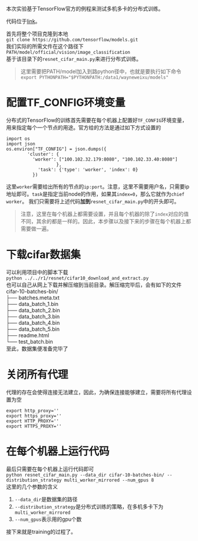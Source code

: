 本次实验基于TensorFlow官方的例程来测试多机多卡的分布式训练。

代码位于[link](https://github.com/tensorflow/models/tree/master/official/vision/image_classification)。

首先将整个项目克隆到本地\
`git clone https://github.com/tensorflow/models.git`\
我们实际的所需文件在这个路径下\
`PATH/model/official/vision/image_classification`\
基于该目录下的`resnet_cifar_main.py`来进行分布式训练。

> 这里需要把PATH/model加入到路python径中，也就是要执行如下命令\
`export PYTHONPATH="$PYTHONPATH:/data1/wayneweixu/models"`


# 配置TF_CONFIG环境变量
分布式的TensorFlow的训练首先需要在每个机器上配置好`TF_CONFIG`环境变量，用来指定每个一个节点的用途。官方给的方法是通过如下方式设置的
```
import os
import json
os.environ["TF_CONFIG"] = json.dumps({
        'cluster': {
          'worker': ["100.102.32.179:8080", "100.102.33.40:8080"]
                   },
            'task': {'type': 'worker', 'index': 0}
          })
```
这里`worker`需要给出所有的节点的`ip:port`。注意，这里不需要用户名，只需要ip地址即可。`task`是指定当前node的作用，如果其`index=0`，那么它就作为`chief worker`。
我们只需要将上述代码**加到**`resnet_cifar_main.py`中的开头即可。
>注意，这里在每个机器上都需要设置，并且每个机器的除了`index`对应的值不同，其余的都是一样的。因此，本步骤以及接下来的步骤在每个机器上都需要做一遍。

# 下载cifar数据集
可以利用项目中的脚本下载\
`python ../../r1/resnet/cifar10_download_and_extract.py`\
也可以自己从网上下载并解压缩到当前目录。解压缩完毕后，会有如下的文件\
cifar-10-batches-bin/\
├── batches.meta.txt\
├── data_batch_1.bin\
├── data_batch_2.bin\
├── data_batch_3.bin\
├── data_batch_4.bin\
├── data_batch_5.bin\
├── readme.html\
└── test_batch.bin\
至此，数据集便准备完毕了


# 关闭所有代理
代理的存在会使得连接无法建立，因此，为确保连接能够建立，需要将所有代理设置为空
```
export http_proxy=''
export https_proxy=''
export HTTP_PROXY=''
export HTTPS_PROXY=''
```

# 在每个机器上运行代码
最后只需要在每个机器上运行代码即可\
`python resnet_cifar_main.py --data_dir cifar-10-batches-bin/ --distribution_strategy multi_worker_mirrored --num_gpus 8`\
这里的几个参数的含义
1. `--data_dir`是数据集的路径
2. `--distribution_strategy`是分布式训练的策略，在多机多卡下为` multi_worker_mirrored`
3. `--num_gpus`表示用的gpu个数

接下来就是training的过程了。

